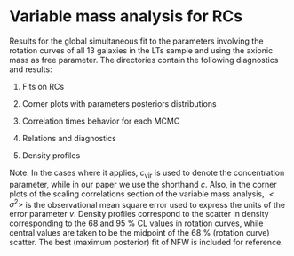 # Variable mass analysis for RCs

Results for the global simultaneous fit to the parameters involving the rotation curves of all 13 galaxies in the
LTs sample and using the axionic mass as free parameter. The directories contain the following diagnostics and results:

1. Fits on RCs

2. Corner plots with parameters posteriors distributions

3. Correlation times behavior for each MCMC

4. Relations and diagnostics

5. Density profiles

Note: In the cases where it applies, $c_{\text{vir}}$ is used to denote the concentration parameter, while in our paper we use the shorthand $c.$ Also, in the corner plots of the scaling correlations section of the variable mass analysis, $<\sigma^2>$ is the observational mean square error used to express the units of the error parameter $v.$ Density profiles correspond to the scatter in density corresponding to the 68 and 95 $\%$ CL values in rotation curves, while central values are taken to be the midpoint of the 68  $\%$  (rotation curve) scatter. The best (maximum posterior) fit of NFW is included for reference.
